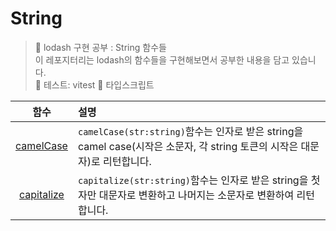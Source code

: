 # String

> 👟 lodash 구현 공부 : String 함수들<br/>
> 이 레포지터리는 lodash의 함수들을 구현해보면서 공부한 내용을 담고 있습니다.<br/>
> 🧪 테스트: vitest
> 🐥 타입스크립트

|                                     함수                                     | 설명                                                                                                                       |
| :--------------------------------------------------------------------------: | :------------------------------------------------------------------------------------------------------------------------- |
|  [camelCase](https://github.com/Pyotato/Pyodash/tree/main/String/camelCase)  | `camelCase(str:string)`함수는 인자로 받은 string을 camel case(시작은 소문자, 각 string 토큰의 시작은 대문자)로 리턴합니다. |
| [capitalize](https://github.com/Pyotato/Pyodash/tree/main/String/capitalize) | `capitalize(str:string)`함수는 인자로 받은 string을 첫자만 대문자로 변환하고 나머지는 소문자로 변환하여 리턴합니다.        |
